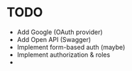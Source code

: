 # TODO

- Add Google (OAuth provider)
- Add Open API (Swagger)
- Implement form-based auth (maybe)
- Implement authorization & roles
- 
